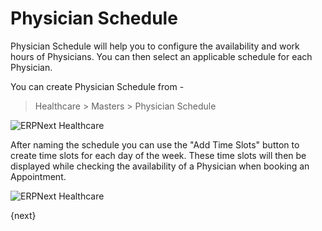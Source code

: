 <!-- add-breadcrumbs -->
# Physician Schedule
Physician Schedule will help you to configure the availability and work hours of Physicians. You can then select an applicable schedule for each Physician.

You can create Physician Schedule from -
> Healthcare > Masters > Physician Schedule

<img class="screenshot" alt="ERPNext Healthcare" src="/docs/assets/img/healthcare/physician_schedule_1.png">

After naming the schedule you can use the "Add Time Slots" button to create time slots for each day of the week. These time slots will then be displayed while checking the availability of a Physician when booking an Appointment.

<img class="screenshot" alt="ERPNext Healthcare" src="/docs/assets/img/healthcare/physician_schedule_2.png">

{next}

